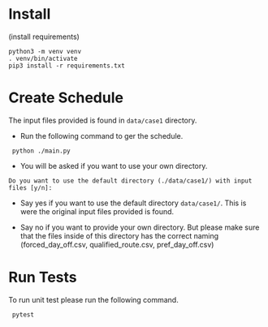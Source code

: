 # Install
(install requirements)

```
python3 -m venv venv
. venv/bin/activate
pip3 install -r requirements.txt
```

# Create Schedule
The input files provided is found in `data/case1` directory. 

* Run the following command to ger the schedule.

```
 python ./main.py
```
* You will be asked if you want to use your own directory.

```Do you want to use the default directory (./data/case1/) with input files [y/n]:```

* Say yes if you want to use the default directory `data/case1/`. This is were the original input files provided is found.

* Say no if you want to provide your own directory. But please make sure that the files inside
of this directory has the correct naming (forced_day_off.csv, qualified_route.csv, pref_day_off.csv)

# Run Tests
To run unit test please run the following command.
```
 pytest
```